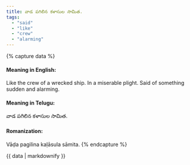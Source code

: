 ```yaml
---
title: వాడ పగిలిన కళాసుల సామిత.
tags:
  - "said"
  - "like"
  - "crew"
  - "alarming"
---
```


{% capture data %}
#### Meaning in English:
Like the crew of a wrecked ship.
In a miserable plight.
Said of something sudden and alarming.

#### Meaning in Telugu:
వాడ పగిలిన కళాసుల సామిత.

#### Romanization:
Vāḍa pagilina kaḷāsula sāmita.
{% endcapture %}

{{ data | markdownify }}

